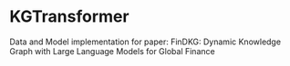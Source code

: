 # KGTransformer
 Data and Model implementation for paper: FinDKG: Dynamic Knowledge Graph with Large Language Models for Global Finance
